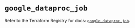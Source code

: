 # `google_dataproc_job`

Refer to the Terraform Registry for docs: [`google_dataproc_job`](https://registry.terraform.io/providers/hashicorp/google/6.41.0/docs/resources/dataproc_job).
